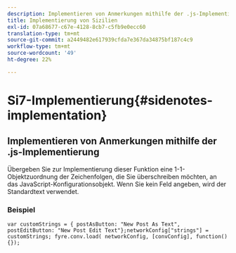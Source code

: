 ```yaml
---
description: Implementieren von Anmerkungen mithilfe der .js-Implementierung.
title: Implementierung von Sizilien
exl-id: 07a68677-c67e-4128-8cb7-c5fb9e0ecc60
translation-type: tm+mt
source-git-commit: a2449482e617939cfda7e367da34875bf187c4c9
workflow-type: tm+mt
source-wordcount: '49'
ht-degree: 22%

---
```


# Si7-Implementierung{#sidenotes-implementation}

## Implementieren von Anmerkungen mithilfe der .js-Implementierung

Übergeben Sie zur Implementierung dieser Funktion eine 1-1-Objektzuordnung der Zeichenfolgen, die Sie überschreiben möchten, an das JavaScript-Konfigurationsobjekt. Wenn Sie kein Feld angeben, wird der Standardtext verwendet.

### Beispiel 

```
var customStrings = { postAsButton: "New Post As Text", postEditButton: "New Post Edit Text"};networkConfig["strings"] = customStrings; fyre.conv.load( networkConfig, [convConfig], function(){});
```
